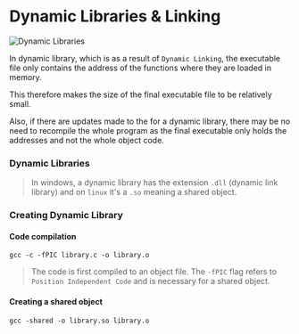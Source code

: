 # Dynamic Libraries & Linking

![Dynamic Libraries](https://miro.medium.com/v2/resize:fit:1074/1*QI-LJC2bVLwDMT9VTpnjtg.png)

In dynamic library, which is as a result of `Dynamic Linking`, the executable file only contains the address of the functions where they are loaded in memory.

This therefore makes the size of the final executable file to be relatively small.

Also, if there are updates made to the for a dynamic library, there may be no need to recompile the whole program as the final executable only holds the addresses and not the whole object code.

### Dynamic Libraries

> In windows, a dynamic library has the extension `.dll` (dynamic link library) and on `linux` it's a `.so` meaning a shared object.

### Creating Dynamic Library

#### Code compilation
	
`gcc -c -fPIC library.c -o library.o`
> The code is first compiled to an object file. The `-fPIC` flag refers to `Position Independent Code` and is necessary for a shared object.

#### Creating a shared object

`gcc -shared -o library.so library.o`


